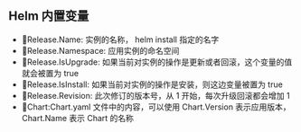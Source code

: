 ## Helm 内置变量
 
* Release.Name: 实例的名称， helm install 指定的名字
* Release.Namespace: 应用实例的命名空间
* Release.IsUpgrade: 如果当前对实例的操作是更新或者回滚，这个变量的值就会被置为 true
* Release.IsInstall: 如果当前对实例的操作是安装，则这边变量被置为 true
* Release.Revision: 此次修订的版本号，从 1 开始，每次升级回滚都会增加 1
* Chart:Chart.yaml 文件中的内容，可以使用 Chart.Version 表示应用版本， Chart.Name 表示 Chart 的名称